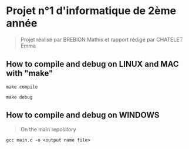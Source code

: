 # Projet n°1 d'informatique de 2ème année

> Projet réalisé par BREBION Mathis et rapport rédigé par CHATELET Emma

## How to compile and debug on LINUX and MAC with "make"

```batch
make compile
```

```batch
make debug
```

## How to compile and debug on WINDOWS

> On the main repository

```batch
gcc main.c -o <output name file>
```